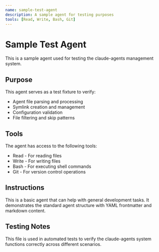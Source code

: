 ```yaml
---
name: sample-test-agent
description: A sample agent for testing purposes
tools: [Read, Write, Bash, Git]
---
```


# Sample Test Agent

This is a sample agent used for testing the claude-agents management system.

## Purpose

This agent serves as a test fixture to verify:
- Agent file parsing and processing
- Symlink creation and management
- Configuration validation
- File filtering and skip patterns

## Tools

The agent has access to the following tools:
- Read - For reading files
- Write - For writing files
- Bash - For executing shell commands
- Git - For version control operations

## Instructions

This is a basic agent that can help with general development tasks.
It demonstrates the standard agent structure with YAML frontmatter
and markdown content.

## Testing Notes

This file is used in automated tests to verify the claude-agents
system functions correctly across different scenarios.